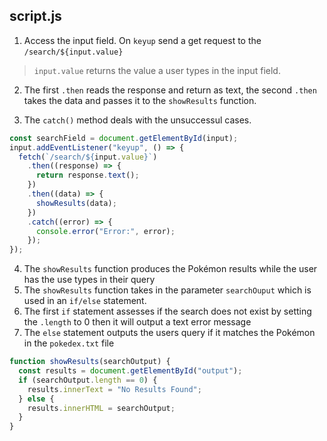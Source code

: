 ## script.js

1. Access the input field. On `keyup` send a get request to the `/search/${input.value}`

> `input.value` returns the value a user types in the input field.

2. The first `.then` reads the response and return as text, the second `.then` takes the data and passes it to the `showResults` function.

3. The `catch()` method deals with the unsuccessul cases.

```javascript
const searchField = document.getElementById(input);
input.addEventListener("keyup", () => {
  fetch(`/search/${input.value}`)
    .then((response) => {
      return response.text();
    })
    .then((data) => {
      showResults(data);
    })
    .catch((error) => {
      console.error("Error:", error);
    });
});
```

4. The `showResults` function produces the Pokémon results while the user has the use types in their query
5. The `showResults` function takes in the parameter `searchOuput` which is used in an `if/else` statement.
6. The first `if` statement assesses if the search does not exist by setting the `.length` to 0 then it will output a text error message
7. The `else` statement outputs the users query if it matches the Pokémon in the `pokedex.txt` file

```javascript
function showResults(searchOutput) {
  const results = document.getElementById("output");
  if (searchOutput.length == 0) {
    results.innerText = "No Results Found";
  } else {
    results.innerHTML = searchOutput;
  }
}
```
